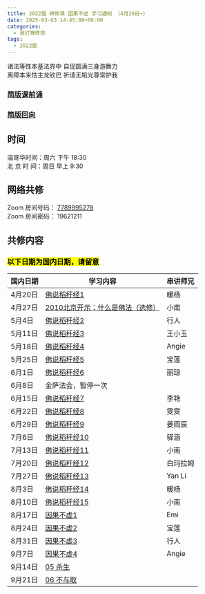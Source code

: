 ```yaml
---
title: 2022届 禅修课 因果不虚 学习通知 （4月20日~）
date: 2025-03-03 14:45:00+08:00
categories:
  - 慧灯禅修班
tags:
  - 2022届
---
```

诸法等性本基法界中 自现圆满三身游舞力\
离障本来怙主龙钦巴 祈请无垢光尊常护我
















### [简版课前诵](https://s3.ap-northeast-1.wasabisys.com/hdcx/hdv/videos/%E5%8A%A0%E8%A1%8C%E7%8F%AD%E7%AE%80%E7%89%88%E8%AF%BE%E5%89%8D%E5%BF%B5%E8%AF%B5.mp4)
















### [简版回向](https://s3.ap-northeast-1.wasabisys.com/hdcx/hdv/videos/%E5%9B%9E%E5%90%91(2021%E7%89%88).mp4)
















## 时间
















温哥华时间：周六 下午 18:30\
北 京 时 间：周日 早上 9:30
















## 网络共修
















Zoom 房间号码： [7789995278](https://us02web.zoom.us/j/7789995278?pwd=VjZmbWJFY2k2K0E5RVB2cTNIQmhqUT09)\
Zoom 房间密码： 19621211
















## 共修内容
















### <mark>以下日期为国内日期，请留意</mark>
















| 国内日期       | 学习内容                                                  | 串讲师兄      |
| ---------- | ----------------------------------------------------- | --------- |
|4月20日 | [佛说稻秆经1](https://s3.ap-northeast-1.wasabisys.com/hdcx/jmy/慧灯禅修课/慧灯禅修课第三册/佛说稻秆经/从《佛说稻秆经》谈佛教人生观和世界观1.mp4)  | 暖杨 | 
|4月27日| [2010北京开示：什么是佛法（选修）](https://www.fohuifayu.com/index.php/huideng-jiangtang/fofa-jianxiu/jichu-zhishi/692-l10011) |小南 | 
|5月4日 | [佛说稻秆经2](https://s3.ap-northeast-1.wasabisys.com/hdcx/jmy/慧灯禅修课/慧灯禅修课第三册/佛说稻秆经/从《佛说稻秆经》谈佛教人生观和世界观2.mp4) |行人 | 
|5月11日| [佛说稻秆经3](https://s3.ap-northeast-1.wasabisys.com/hdcx/jmy/慧灯禅修课/慧灯禅修课第三册/佛说稻秆经/从《佛说稻秆经》谈佛教人生观和世界观3.mp4) |王小玉 | 
|5月18日| [佛说稻秆经4](https://s3.ap-northeast-1.wasabisys.com/hdcx/jmy/慧灯禅修课/慧灯禅修课第三册/佛说稻秆经/从《佛说稻秆经》谈佛教人生观和世界观4.mp4) |Angie | 
|5月25日| [佛说稻秆经5](https://s3.ap-northeast-1.wasabisys.com/hdcx/jmy/慧灯禅修课/慧灯禅修课第三册/佛说稻秆经/从《佛说稻秆经》谈佛教人生观和世界观5.mp4) |宝莲 | 
|6月1日 | [佛说稻秆经6](https://s3.ap-northeast-1.wasabisys.com/hdcx/jmy/慧灯禅修课/慧灯禅修课第三册/佛说稻秆经/从《佛说稻秆经》谈佛教人生观和世界观6.mp4) |丽琼 | 
|6月8日 | 金萨法会，暂停一次
|6月15日| [佛说稻秆经7](https://s3.ap-northeast-1.wasabisys.com/hdcx/jmy/慧灯禅修课/慧灯禅修课第三册/佛说稻秆经/从《佛说稻秆经》谈佛教人生观和世界观7.mp4) |李艳 | 
|6月22日| [佛说稻秆经8](https://s3.ap-northeast-1.wasabisys.com/hdcx/jmy/慧灯禅修课/慧灯禅修课第三册/佛说稻秆经/从《佛说稻秆经》谈佛教人生观和世界观8.mp4) |雯雯 | 
|6月29日| [佛说稻秆经9](https://s3.ap-northeast-1.wasabisys.com/hdcx/jmy/慧灯禅修课/慧灯禅修课第三册/佛说稻秆经/从《佛说稻秆经》谈佛教人生观和世界观9.mp4) |姜雨辰 | 
|7月6日  |[佛说稻秆经10](https://s3.ap-northeast-1.wasabisys.com/hdcx/jmy/慧灯禅修课/慧灯禅修课第三册/佛说稻秆经/从《佛说稻秆经》谈佛教人生观和世界观10.mp4)  |驿涵 | 
|7月13日 |[佛说稻秆经11](https://s3.ap-northeast-1.wasabisys.com/hdcx/jmy/慧灯禅修课/慧灯禅修课第三册/佛说稻秆经/从《佛说稻秆经》谈佛教人生观和世界观11.mp4) |小南
|7月20日 |[佛说稻秆经12](https://s3.ap-northeast-1.wasabisys.com/hdcx/jmy/慧灯禅修课/慧灯禅修课第三册/佛说稻秆经/从《佛说稻秆经》谈佛教人生观和世界观12.mp4) |白玛拉姆|
|7月27日 |[佛说稻秆经13](https://s3.ap-northeast-1.wasabisys.com/hdcx/jmy/慧灯禅修课/慧灯禅修课第三册/佛说稻秆经/从《佛说稻秆经》谈佛教人生观和世界观13.mp4) |Yan Li|
|8月3日  |[佛说稻秆经14](https://s3.ap-northeast-1.wasabisys.com/hdcx/jmy/慧灯禅修课/慧灯禅修课第三册/佛说稻秆经/从《佛说稻秆经》谈佛教人生观和世界观14.mp4) |暖杨|
|8月10日 |[佛说稻秆经15](https://s3.ap-northeast-1.wasabisys.com/hdcx/jmy/慧灯禅修课/慧灯禅修课第三册/佛说稻秆经/从《佛说稻秆经》谈佛教人生观和世界观15.mp4) |小南|
|8月17日 |[因果不虚1](https://huidengchanxiu.net/4jx/4yg/01) |Emi|
|8月24日 |[因果不虚2](https://huidengchanxiu.net/4jx/4yg/02) |宝莲| 
|8月31日 |[因果不虚3](https://huidengchanxiu.net/4jx/4yg/03) |行人| 
|9月7日  |[因果不虚4](https://huidengchanxiu.net/4jx/4yg/04) |Angie| 
|9月14日 |[05 杀生](https://huidengchanxiu.net/4jx/4yg/05)  ||
|9月21日 |[06 不与取](https://huidengchanxiu.net/4jx/4yg/06) ||














